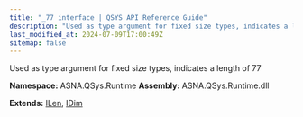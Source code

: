 ```yaml
---
title: "_77 interface | QSYS API Reference Guide"
description: "Used as type argument for fixed size types, indicates a length of 77  "
last_modified_at: 2024-07-09T17:00:49Z
sitemap: false
---
```


Used as type argument for fixed size types, indicates a length of 77 

**Namespace:** ASNA.QSys.Runtime
**Assembly:** ASNA.QSys.Runtime.dll

**Extends:** [ILen](/reference/runtime/qsys-runtime/i-len.html), [IDim](/reference/runtime/qsys-runtime/i-dim.html)
<br>
<br>

